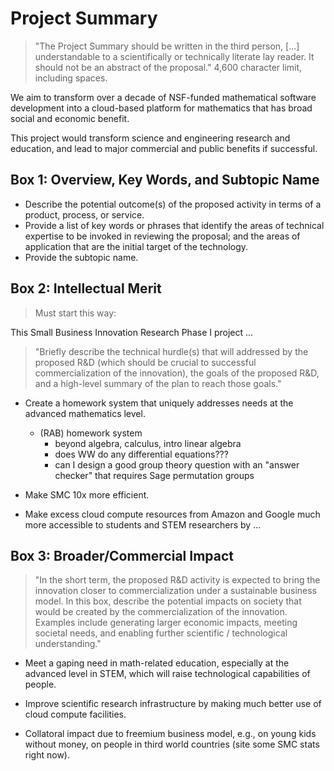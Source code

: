 

# Project Summary

> "The Project Summary should be written in the third person, [...]  understandable to a scientifically or technically literate lay reader. It should not be an abstract of the proposal."  4,600 character limit, including spaces.

We aim to transform over a decade of NSF-funded mathematical software
development into a cloud-based platform for mathematics that
has broad social and economic benefit.

This project would transform science and engineering research and education, and lead to major commercial and public benefits if successful.

## Box 1: Overview, Key Words, and Subtopic Name
- Describe the potential outcome(s) of the proposed activity in terms of a product, process, or service.
- Provide a list of key words or phrases that identify the areas of technical expertise to be invoked in reviewing the proposal; and the areas of application that are the initial target of the technology.
- Provide the subtopic name.

## Box 2: Intellectual Merit
> Must start this way:

This Small Business Innovation Research Phase I project ...

> "Briefly describe the technical hurdle(s) that will addressed by the proposed R&D (which should be crucial to successful commercialization of the innovation), the goals of the proposed R&D, and a high-level summary of the plan to reach those goals."

- Create a homework system that uniquely addresses needs at the advanced mathematics level.
   - (RAB) homework system
     - beyond algebra, calculus, intro linear algebra
     - does WW do any differential equations???
     - can I design a good group theory question with an "answer checker" that requires Sage permutation groups


- Make SMC 10x more efficient.


- Make excess cloud compute resources from Amazon and Google much more accessible to students and STEM researchers by ...

## Box 3: Broader/Commercial Impact

> "In the short term, the proposed R&D activity is expected to bring the innovation closer to commercialization under a sustainable business model. In this box, describe the potential impacts on society that would be created by the commercialization of the innovation. Examples include generating larger economic impacts, meeting societal needs, and enabling further scientific / technological understanding."

- Meet a gaping need in math-related education, especially at the advanced level in STEM, which will raise technological capabilities of people.

- Improve scientific research infrastructure by making much better use of cloud compute facilities.

- Collatoral impact due to freemium business model, e.g., on young kids without money, on people in third world countries (site some SMC stats right now).







